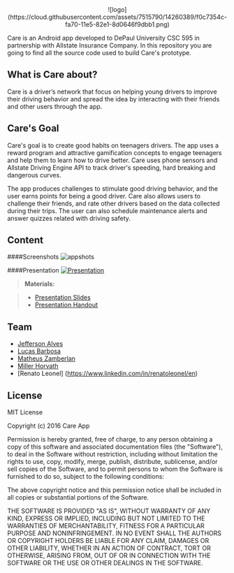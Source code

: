 <center>
![logo](https://cloud.githubusercontent.com/assets/7515790/14260389/f0c7354c-fa70-11e5-82e1-8d0646f9dbb1.png)
</center>

Care is an Android app developed to DePaul University CSC 595 in partnership with Allstate Insurance Company. In this repository you are going to find all the source code used to build Care's prototype.


What is Care about?
-------------
Care is a driver’s network that focus on helping young drivers to improve their driving behavior and spread the idea by interacting with their friends and other users through the app. 

Care's Goal
-------------
Care's goal is to create good habits on teenagers drivers. The app uses a reward program and attractive gamification concepts to engage teenagers and help them to learn how to drive better. Care uses phone sensors and Allstate Driving Engine API to track driver's speeding, hard breaking and dangerous curves. 

The app produces challenges to stimulate good driving behavior, and the user earns points for being a good driver. Care also allows users to challenge their friends, and rate other drivers based on the data collected during their trips. The user can also schedule maintenance alerts and answer quizzes related with driving safety.


Content
-------------
####Screenshots
![appshots](https://cloud.githubusercontent.com/assets/7515790/14260388/f0bfd496-fa70-11e5-9200-cbbb3bc660dc.png)

####Presentation
[![Presentation](http://img.youtube.com/vi/cLIKwnn0e-s/0.jpg)](https://www.youtube.com/watch?v=cLIKwnn0e-s)

> **Materials:**

> - [Presentation Slides](https://github.com/jeffersonalvess/CareApp/files/203193/Final-Presentation.pptx)
> - [Presentation Handout](https://github.com/jeffersonalvess/CareApp/files/203195/CARE-Handout.pdf)

Team
-------------
- [Jefferson Alves](https://www.linkedin.com/in/jeffersoanlvess)
- [Lucas Barbosa](https://www.linkedin.com/in/lucas-nunes-barbosa-09862276/en)
- [Matheus Zamberlan](https://www.linkedin.com/in/matheus-zamberlan-19a8a7109)
- [Miller Horvath](https://www.facebook.com/miller.horvath)
- [Renato Leonel] (https://www.linkedin.com/in/renatoleonel/en)


License
-------------
MIT License

Copyright (c) 2016 Care App

Permission is hereby granted, free of charge, to any person obtaining a copy
of this software and associated documentation files (the "Software"), to deal
in the Software without restriction, including without limitation the rights
to use, copy, modify, merge, publish, distribute, sublicense, and/or sell
copies of the Software, and to permit persons to whom the Software is
furnished to do so, subject to the following conditions:

The above copyright notice and this permission notice shall be included in all
copies or substantial portions of the Software.

THE SOFTWARE IS PROVIDED "AS IS", WITHOUT WARRANTY OF ANY KIND, EXPRESS OR
IMPLIED, INCLUDING BUT NOT LIMITED TO THE WARRANTIES OF MERCHANTABILITY,
FITNESS FOR A PARTICULAR PURPOSE AND NONINFRINGEMENT. IN NO EVENT SHALL THE
AUTHORS OR COPYRIGHT HOLDERS BE LIABLE FOR ANY CLAIM, DAMAGES OR OTHER
LIABILITY, WHETHER IN AN ACTION OF CONTRACT, TORT OR OTHERWISE, ARISING FROM,
OUT OF OR IN CONNECTION WITH THE SOFTWARE OR THE USE OR OTHER DEALINGS IN THE
SOFTWARE.
